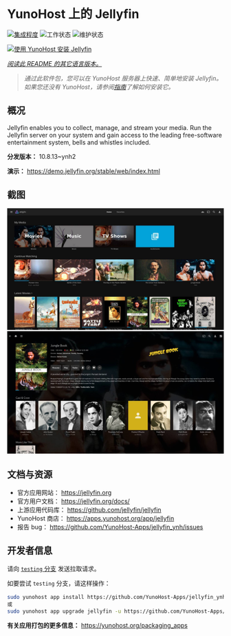 <!--
注意：此 README 由 <https://github.com/YunoHost/apps/tree/master/tools/readme_generator> 自动生成
请勿手动编辑。
-->

# YunoHost 上的 Jellyfin

[![集成程度](https://dash.yunohost.org/integration/jellyfin.svg)](https://ci-apps.yunohost.org/ci/apps/jellyfin/) ![工作状态](https://ci-apps.yunohost.org/ci/badges/jellyfin.status.svg) ![维护状态](https://ci-apps.yunohost.org/ci/badges/jellyfin.maintain.svg)

[![使用 YunoHost 安装 Jellyfin](https://install-app.yunohost.org/install-with-yunohost.svg)](https://install-app.yunohost.org/?app=jellyfin)

*[阅读此 README 的其它语言版本。](./ALL_README.md)*

> *通过此软件包，您可以在 YunoHost 服务器上快速、简单地安装 Jellyfin。*  
> *如果您还没有 YunoHost，请参阅[指南](https://yunohost.org/install)了解如何安装它。*

## 概况

Jellyfin enables you to collect, manage, and stream your media. Run the Jellyfin server on your system and gain access to the leading free-software entertainment system, bells and whistles included.


**分发版本：** 10.8.13~ynh2

**演示：** <https://demo.jellyfin.org/stable/web/index.html>

## 截图

![Jellyfin 的截图](./doc/screenshots/jellyfin-1.jpg)
![Jellyfin 的截图](./doc/screenshots/jellyfin-2.jpg)

## 文档与资源

- 官方应用网站： <https://jellyfin.org>
- 官方用户文档： <https://jellyfin.org/docs/>
- 上游应用代码库： <https://github.com/jellyfin/jellyfin>
- YunoHost 商店： <https://apps.yunohost.org/app/jellyfin>
- 报告 bug： <https://github.com/YunoHost-Apps/jellyfin_ynh/issues>

## 开发者信息

请向 [`testing` 分支](https://github.com/YunoHost-Apps/jellyfin_ynh/tree/testing) 发送拉取请求。

如要尝试 `testing` 分支，请这样操作：

```bash
sudo yunohost app install https://github.com/YunoHost-Apps/jellyfin_ynh/tree/testing --debug
或
sudo yunohost app upgrade jellyfin -u https://github.com/YunoHost-Apps/jellyfin_ynh/tree/testing --debug
```

**有关应用打包的更多信息：** <https://yunohost.org/packaging_apps>
